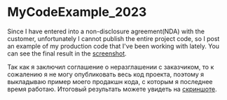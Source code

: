 # MyCodeExample_2023
Since I have entered into a non-disclosure agreement(NDA) with the customer, unfortunately I cannot publish the entire project code, so I post
an example of my production code that I've been working with lately.
You can see the final result in the [screenshot](https://github.com/SurfSpotter/MyCodeExample_2023/blob/main/MainScreenExample.png).

Так как я заключил соглашение о неразглашении с заказчиком, то к сожалению я не могу опубликовать весь код проекта, поэтому я выкладываю 
пример моего продакшн кода, с которым я последнее время работаю.
Итоговый результать можете увидеть на [скриншоте](https://github.com/SurfSpotter/MyCodeExample_2023/blob/main/MainScreenExample.png).
